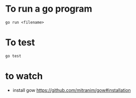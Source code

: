 # To run a go program

`go run <filename>`

# To test

`go test`

# to watch

- install gow https://github.com/mitranim/gow#installation
